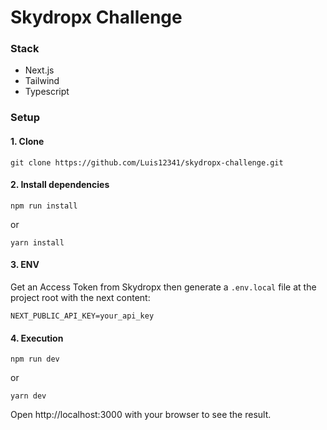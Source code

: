 # Skydropx Challenge


### Stack

-   Next.js
-   Tailwind
-   Typescript

### Setup

#### 1. Clone

```
git clone https://github.com/Luis12341/skydropx-challenge.git
```

#### 2. Install dependencies

```
npm run install
```

or

```
yarn install
```

#### 3. ENV

Get an Access Token from Skydropx then generate a `.env.local` file at the project root with the next content:

```
NEXT_PUBLIC_API_KEY=your_api_key
```

#### 4. Execution

```
npm run dev
```

or

```
yarn dev
```

Open http://localhost:3000 with your browser to see the result.